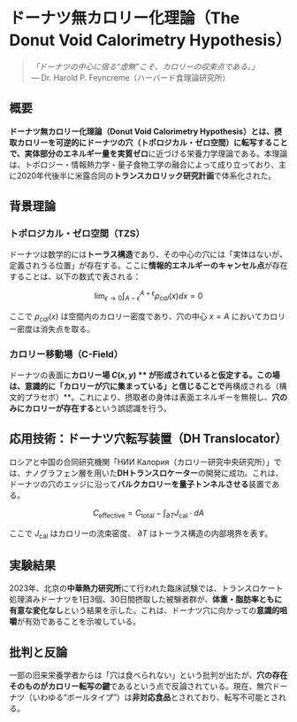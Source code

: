 **ドーナツ無カロリー化理論（The Donut Void Calorimetry Hypothesis）**
=======================================================

> _「ドーナツの中心に宿る“虚無”こそ、カロリーの収束点である。」_  
> — Dr. Harold P. Feyncreme（ハーバード食理論研究所）

概要
--

**ドーナツ無カロリー化理論（Donut Void Calorimetry Hypothesis）**とは、摂取カロリーを可逆的に**ドーナツの穴（トポロジカル・ゼロ空間）**に転写することで、実体部分のエネルギー量を**実質ゼロ**に近づける栄養力学理論である。本理論は、トポロジー・情報熱力学・量子食物工学の融合によって成り立っており、主に2020年代後半に米露合同の**トランスカロリック研究計画**で体系化された。

背景理論
----

### トポロジカル・ゼロ空間（TZS）

ドーナツは数学的には**トーラス構造**であり、その中心の穴には「実体はないが、定義されうる位置」が存在する。ここに**情報的エネルギーのキャンセル点**が存在することは、以下の数式で表される：

$$
\lim_{\epsilon \to 0} \int_{A-\epsilon}^{A+\epsilon} \rho_{cal}(x) dx = 0
$$

ここで  $\rho_{cal}(x)$  は空間内のカロリー密度であり、穴の中心  $x = A$  においてカロリー密度は消失点を取る。

### カロリー移動場（C-Field）

ドーナツの表面に**カロリー場  $C(x, y)$ ** が形成されていると仮定する。この場は、意識的に「カロリーが穴に集まっている」と信じることで**再構成される（構文的プラセボ）**。これにより、摂取者の身体は表面エネルギーを無視し、**穴のみにカロリーが存在する**という誤認識を行う。

応用技術：ドーナツ穴転写装置（DH Translocator）
-------------------------------

ロシアと中国の合同研究機関「НИИ Калория（カロリー研究中央研究所）」では、ナノグラフェン層を用いた**DHトランスロケーター**の開発に成功。これは、ドーナツの穴のエッジに沿って**バルクカロリーを量子トンネルさせる**装置である。

$$
C_{\text{effective}} = C_{\text{total}} - \int_{\partial T} J_{\text{cal}} \cdot dA
$$

ここで  $J_{\text{cal}}$  はカロリーの流束密度、 $\partial T$  はトーラス構造の内部境界を表す。

実験結果
----

2023年、北京の**中華熱力研究所**にて行われた臨床試験では、トランスロケート処理済みドーナツを1日3個、30日間摂取した被験者群が、**体重・脂肪率ともに有意な変化なし**という結果を示した。これは、ドーナツ穴に向かっての**意識的咀嚼**が有効であることを示唆している。

批判と反論
-----

一部の旧来栄養学者からは「穴は食べられない」という批判が出たが、**穴の存在そのものがカロリー転写の鍵**であるという点で反論されている。現在、無穴ドーナツ（いわゆる“ボールタイプ”）は**非対応食品**とされており、転写不可能とされる。